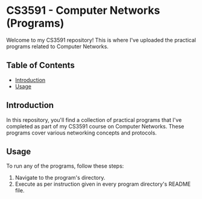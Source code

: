 # CS3591 - Computer Networks (Programs)

Welcome to my CS3591 repository! This is where I've uploaded the practical programs related to Computer Networks.

## Table of Contents

- [Introduction](#introduction)
- [Usage](#usage)

## Introduction

In this repository, you'll find a collection of practical programs that I've completed as part of my CS3591 course on Computer Networks. These programs cover various networking concepts and protocols.

## Usage

To run any of the programs, follow these steps:

1. Navigate to the program's directory.
2. Execute as per instruction given in every program directory's README file.
